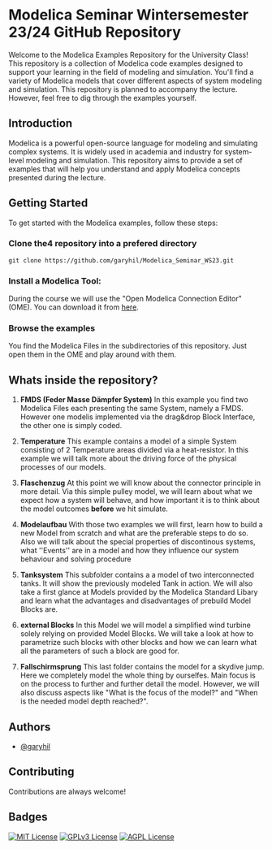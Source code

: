 
# Modelica Seminar Wintersemester 23/24 GitHub Repository

Welcome to the Modelica Examples Repository for the University Class! This repository is a collection of Modelica code examples designed to support your learning in the field of modeling and simulation. You'll find a variety of Modelica models that cover different aspects of system modeling and simulation. This repository is planned to accompany the lecture. However, feel free to dig through the examples yourself.

## Introduction
Modelica is a powerful open-source language for modeling and simulating complex systems. It is widely used in academia and industry for system-level modeling and simulation. This repository aims to provide a set of examples that will help you understand and apply Modelica concepts presented during the lecture.

## Getting Started
To get started with the Modelica examples, follow these steps:


### Clone the4 repository into a prefered directory

```
git clone https://github.com/garyhil/Modelica_Seminar_WS23.git
```
    
### Install a Modelica Tool:
During the course we will use the "Open Modelica Connection Editor" (OME).
You can download it from [here](https://openmodelica.org/download/download-windows/).

### Browse the examples
You find the Modelica Files in the subdirectories of this repository. Just open them in the OME and play around with them.

## Whats inside the repository?
1. **FMDS (Feder Masse Dämpfer System)**
In this example you find two Modelica Files each presenting the same System, namely a FMDS. However one modelis implemented via the drag&drop Block Interface, the other one is simply coded.

2. **Temperature**
This example contains a model of a simple System consisting of 2 Temperature areas divided via a heat-resistor.
In this example we will talk more about the driving force of the physical processes of our models.

3. **Flaschenzug**
At this point we will know about the connector principle in more detail. Via this simple pulley model, we will learn about what we expect how a system will behave, and how important it is to think about the model outcomes **before** we hit simulate.

4. **Modelaufbau**
With those two examples we will first, learn how to build a new Model from scratch and what are the preferable steps to do so. Also we will talk about the special properties of discontinous systems, what ''Events'' are in a model and how they influence our system behaviour and solving procedure

5. **Tanksystem**
This subfolder contains a a model of two interconnected tanks. It will show the previously modeled Tank in action. We will also take a first glance at Models provided by the Modelica Standard Libary and learn what the advantages and disadvantages of prebuild Model Blocks are.

6. **external Blocks**
In this Model we will model a simplified wind turbine solely relying on provided Model Blocks. We will take a look at how to parametrize such blocks with other blocks and how we can learn what all the parameters of such a block are good for.

7. **Fallschirmsprung**
This last folder contains the model for a skydive jump. Here we completely model the whole thing by ourselfes. Main focus is on the process to further and further detail the model. However, we will also discuss aspects like "What is the focus of the model?" and "When is the needed model depth reached?".

## Authors

- [@garyhil](https://www.github.com/garyhil)


## Contributing

Contributions are always welcome!


## Badges
[![MIT License](https://img.shields.io/badge/License-MIT-green.svg)](https://choosealicense.com/licenses/mit/)
[![GPLv3 License](https://img.shields.io/badge/License-GPL%20v3-yellow.svg)](https://opensource.org/licenses/)
[![AGPL License](https://img.shields.io/badge/license-AGPL-blue.svg)](http://www.gnu.org/licenses/agpl-3.0)

